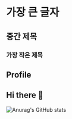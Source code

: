 # 가장 큰 글자 <!-- h1 -->
## 중간 제목 <!-- h2 -->
### 가장 작은 제목 <!-- h3 -->
<!-- https://inpa.tistory.com/entry/MarkDown-%F0%9F%93%9A-%EB%A7%88%ED%81%AC%EB%8B%A4%EC%9A%B4-%EB%AC%B8%EB%B2%95-%F0%9F%92%AF-%EC%A0%95%EB%A6%AC : 마크 다운 정리 -->



## Profile


## Hi there 👋




![Anurag's GitHub stats](https://github-readme-stats.vercel.app/api?username=anuraghazra&show_icons=true&theme=radical)

<!--
**argon4067/argon4067** is a ✨ _special_ ✨ repository because its `README.md` (this file) appears on your GitHub profile.

Here are some ideas to get you started:

- 🔭 I’m currently working on ...
- 🌱 I’m currently learning ...
- 👯 I’m looking to collaborate on ...
- 🤔 I’m looking for help with ...
- 💬 Ask me about ...
- 📫 How to reach me: ...
- 😄 Pronouns: ...
- ⚡ Fun fact: ...
-->
